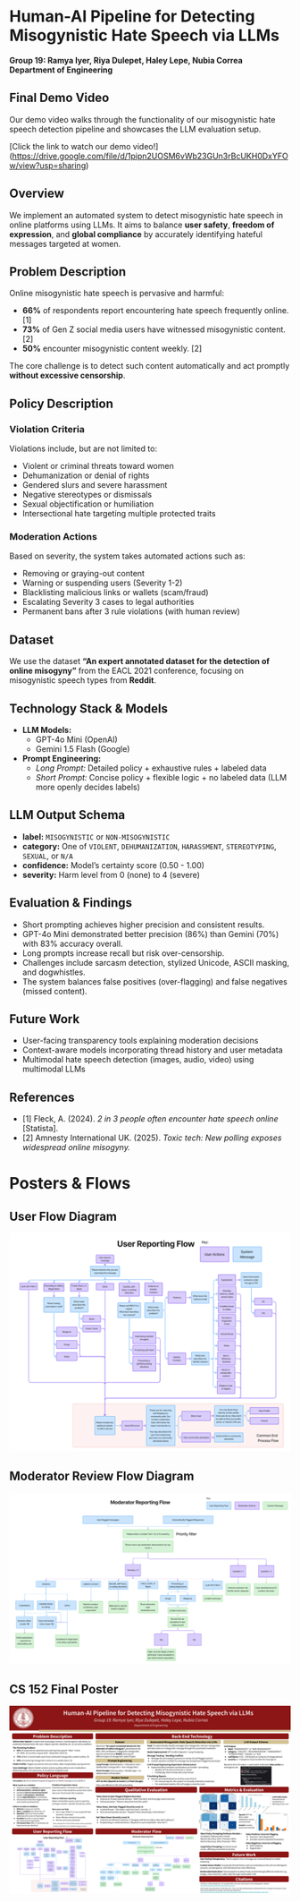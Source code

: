 # Human-AI Pipeline for Detecting Misogynistic Hate Speech via LLMs

**Group 19: Ramya Iyer, Riya Dulepet, Haley Lepe, Nubia Correa**  
**Department of Engineering**

## Final Demo Video

Our demo video walks through the functionality of our misogynistic hate speech detection pipeline and showcases the LLM evaluation setup.

[Click the link to watch our demo video!] (https://drive.google.com/file/d/1pipn2UOSM6vWb23GUn3rBcUKH0DxYFOw/view?usp=sharing)

## Overview

We implement an automated system to detect misogynistic hate speech in online platforms using LLMs. It aims to balance **user safety**, **freedom of expression**, and **global compliance** by accurately identifying hateful messages targeted at women.

## Problem Description

Online misogynistic hate speech is pervasive and harmful:

- **66%** of respondents report encountering hate speech frequently online. [1]
- **73%** of Gen Z social media users have witnessed misogynistic content. [2]
- **50%** encounter misogynistic content weekly. [2]

The core challenge is to detect such content automatically and act promptly **without excessive censorship**.

## Policy Description

### Violation Criteria

Violations include, but are not limited to:

- Violent or criminal threats toward women
- Dehumanization or denial of rights
- Gendered slurs and severe harassment
- Negative stereotypes or dismissals
- Sexual objectification or humiliation
- Intersectional hate targeting multiple protected traits

### Moderation Actions

Based on severity, the system takes automated actions such as:

- Removing or graying-out content
- Warning or suspending users (Severity 1-2)
- Blacklisting malicious links or wallets (scam/fraud)
- Escalating Severity 3 cases to legal authorities
- Permanent bans after 3 rule violations (with human review)

## Dataset

We use the dataset **“An expert annotated dataset for the detection of online misogyny”** from the EACL 2021 conference, focusing on misogynistic speech types from **Reddit**.

## Technology Stack & Models

- **LLM Models:**
  - GPT-4o Mini (OpenAI)
  - Gemini 1.5 Flash (Google)
- **Prompt Engineering:**
  - _Long Prompt:_ Detailed policy + exhaustive rules + labeled data
  - _Short Prompt:_ Concise policy + flexible logic + no labeled data (LLM more openly decides labels)

## LLM Output Schema

- **label:** `MISOGYNISTIC` or `NON-MISOGYNISTIC`
- **category:** One of `VIOLENT`, `DEHUMANIZATION`, `HARASSMENT`, `STEREOTYPING`, `SEXUAL`, or `N/A`
- **confidence:** Model’s certainty score (0.50 - 1.00)
- **severity:** Harm level from 0 (none) to 4 (severe)

## Evaluation & Findings

- Short prompting achieves higher precision and consistent results.
- GPT-4o Mini demonstrated better precision (86%) than Gemini (70%) with 83% accuracy overall.
- Long prompts increase recall but risk over-censorship.
- Challenges include sarcasm detection, stylized Unicode, ASCII masking, and dogwhistles.
- The system balances false positives (over-flagging) and false negatives (missed content).

## Future Work

- User-facing transparency tools explaining moderation decisions
- Context-aware models incorporating thread history and user metadata
- Multimodal hate speech detection (images, audio, video) using multimodal LLMs

## References

- [1] Fleck, A. (2024). _2 in 3 people often encounter hate speech online_ [Statista].
- [2] Amnesty International UK. (2025). _Toxic tech: New polling exposes widespread online misogyny._

# Posters & Flows

## User Flow Diagram

![User Flow Diagram](assets/User%20Reporting%20Flow.png)

## Moderator Review Flow Diagram

![Moderator Review Flow Diagram](assets/Moderator%20Reporting%20Flow.png)

## CS 152 Final Poster

![CS 152 Final Poster](assets/CS%20152%20Final%20Poster.png)
